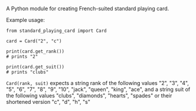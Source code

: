 A Python module for creating French-suited standard playing card.

Example usage:

```
from standard_playing_card import Card

card = Card("2", "c")

print(card.get_rank())
# prints "2"

print(card.get_suit())
# prints "clubs"
```

`Card(rank, suit)` expects a string rank of the following values "2", "3", "4", "5", "6", "7", "8", "9", "10", "jack", "queen", "king", "ace", and a string suit of the following values "clubs", "diamonds", "hearts", "spades" or their shortened version "c", "d", "h", "s"